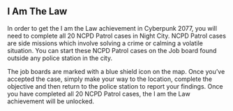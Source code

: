 ## I Am The Law

In order to get the I am the Law achievement in Cyberpunk 2077, you will need to complete all 20 NCPD Patrol cases in Night City. NCPD Patrol cases are side missions which involve solving a crime or calming a volatile situation. You can start these NCPD Patrol cases on the Job board found outside any police station in the city. 

The job boards are marked with a blue shield icon on the map. Once you’ve accepted the case, simply make your way to the location, complete the objective and then return to the police station to report your findings. Once you have completed all 20 NCPD Patrol cases, the I am the Law achievement will be unlocked.
